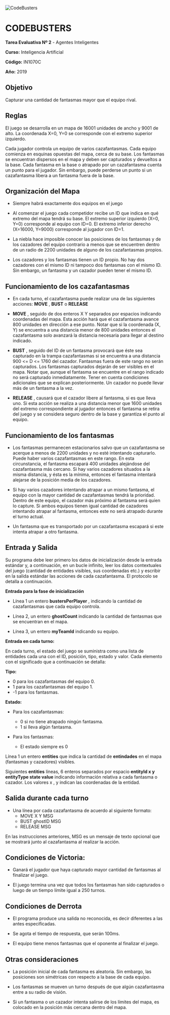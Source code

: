 ![CodeBusters](https://static.codingame.com/servlet/fileservlet?id=5080426315156&format=puzzle_cover)
# CODEBUSTERS
**Tarea Evaluativa Nº 2** - Agentes Inteligentes

**Curso:** Inteligencia Artificial

**Código:** IN1070C

**Año:** 2019


## Objetivo

Capturar una cantidad de fantasmas mayor que el equipo rival.

## Reglas

El juego se desarrolla en un mapa de 16001 unidades de ancho y 9001 de alto. La coordenada X=0, Y=0 se
corresponde con el extremo superior izquierdo.

Cada jugador controla un equipo de varios cazafantasmas. Cada equipo comienza en esquinas opuestas del
mapa, cerca de su base. Los fantasmas se encuentran dispersos en el mapa y deben ser capturados y devueltos
a la base. Cada fantasma en la base o atrapado por un cazafantasma cuenta un punto para el jugador. Sin
embargo, puede perderse un punto si un cazafantasma libera a un fantasma fuera de la base.

## Organización del Mapa

- Siempre habrá exactamente dos equipos en el juego

- Al comenzar el juego cada competidor recibe un ID que indica en qué extremo del mapa tendrá su base. El extremo superior izquierdo (X=0, Y=0) corresponde al equipo con ID=0. El extremo inferior derecho (X=16000, Y=9000) corresponde al jugador con ID=1.

- La niebla hace imposible conocer las posiciones de los fantasmas y de los cazadores del equipo contrario a menos que se encuentren dentro de un radio de 2200 unidades de alguno de los cazafantasmas propios.

- Los cazadores y los fantasmas tienen un ID propio. No hay dos cazadores con el mismo ID ni tampoco
dos fantasmas con el mismo ID. Sin embargo, un fantasma y un cazador pueden tener el mismo ID.

## Funcionamiento de los cazafantasmas

-  En cada turno, el cazafantasma puede realizar una de las siguientes acciones: **MOVE** , **BUST** o **RELEASE**

- **MOVE** , seguido de dos enteros X Y separados por espacios indicando coordenadas del mapa. Esta acción hará que el cazafantasma avance 800 unidades en dirección a ese punto. Notar que si la coordenada (X, Y) se encuentra a una distancia menor de 800 unidades entonces el cazafantasma solo avanzará la
distancia necesaria para llegar al destino indicado.

- **BUST** , seguido del ID de un fantasma provocará que éste sea capturado en la trampa cazafantasmas si se encuentra a una distancia 900 <= D <= 1760 del cazador. Fantasmas fuera de este rango no serán capturados. Los fantasmas capturados dejarán de ser visibles en el mapa. Notar que, aunque el fantasma
se encuentre en el rango indicado no será capturado inmediatamente. Tener en cuenta condiciones adicionales que se explican posteriormente. Un cazador no puede llevar más de un fantasma a la vez.

- **RELEASE** , causará que el cazador libere al fantasma, si es que lleva uno. Si esta acción se realiza a una
distancia menor que 1600 unidades del extremo correspondiente al jugador entonces el fantasma se retira del juego y se considera seguro dentro de la base y garantiza el punto al equipo.

## Funcionamiento de los fantasmas
- Los fantasmas permanecen estacionarios salvo que un cazafantasma se acerque a menos de 2200 unidades y no esté intentando capturarlo. Puede haber varios cazafantasmas en este rango. En esta circunstancia, el fantasma escapará 400 unidades alejándose del cazafantasma más cercano. Si hay varios cazadores situados a la misma distancia, y ésta es la mínima, entonces el fantasma intentará
alejarse de la posición media de los cazadores.

- Si hay varios cazadores intentando atrapar a un mismo fantasma, el equipo con la mayor cantidad de cazafantasmas tendrá la prioridad. Dentro de este equipo, el cazador más próximo al fantasma será quien lo capture. Si ambos equipos tienen igual cantidad de cazadores intentando atrapar al fantasma, entonces este no será atrapado durante el turno actual.

- Un fantasma que es transportado por un cazafantasma escapará si este intenta atrapar a otro fantasma.

## Entrada y Salida

Su programa debe leer primero los datos de inicialización desde la entrada estándar y, a continuación, en un
bucle infinito, leer los datos contextuales del juego (cantidad de entidades visibles, sus coordenadas etc.) y
escribir en la salida estándar las acciones de cada cazafantasma. El protocolo se detalla a continuación.

**Entrada para la fase de inicialización**

- Línea 1 un entero **bustersPerPlayer** , indicando la cantidad de cazafantasmas que cada equipo controla.

- Línea 2, un entero **ghostCount** indicando la cantidad de fantasmas que se encuentran en el mapa.

-  Línea 3, un entero **myTeamId** indicando su equipo.

**Entrada en cada turno:**

En cada turno, el estado del juego se suministra como una lista de entidades cada una con el ID, posición, tipo,
estado y valor. Cada elemento con el significado que a continuación se detalla:

**Tipo:**

-  0 para los cazafantasmas del equipo 0.
- 1 para los cazafantasmas del equipo 1.
- \-1 para los fantasmas.

**Estado:**

 - Para los cazafantasmas:
   -  0 si no tiene atrapado ningún fantasma.
    - 1 si lleva algún fantasma.

- Para los fantasmas:
   - El estado siempre es 0

Línea 1 un entero **entities** que indica la cantidad de **entindades** en el mapa (fantasmas y cazadores)
visibles.

Siguientes **entities** líneas, 6 enteros separados por espacio **entityId x y entityType state value** indicando información relativa a cada fantasma o cazador. Los valores x , y indican las coordenadas de la entidad.


## Salida durante cada turno

- Una línea por cada cazafantasma de acuerdo al siguiente formato:
   - MOVE X Y MSG
   - BUST ghostID MSG
   - RELEASE MSG

En las instrucciones anteriores, MSG es un mensaje de texto opcional que se mostrará junto al cazafantasma al realizar la acción.


## Condiciones de Victoria:
- Ganará el jugador que haya capturado mayor cantidad de fantasmas al finalizar el juego.

-  El juego termina una vez que todos los fantasmas han sido capturados o luego de un tiempo límite igual a 250 turnos.


## Condiciones de Derrota

- El programa produce una salida no reconocida, es decir diferentes a las antes especificadas.

- Se agota el tiempo de respuesta, que serán 100ms.

- El equipo tiene menos fantasmas que el oponente al finalizar el juego.

## Otras consideraciones

- La posición inicial de cada fantasma es aleatoria. Sin embargo, las posiciones son simétricas con respecto a la base de cada equipo.

-  Los fantasmas se mueven un turno después de que algún cazafantasma entre a su radio de visión.

- Si un fantasma o un cazador intenta salirse de los límites del mapa, es colocado en la posición más cercana dentro del mapa.

